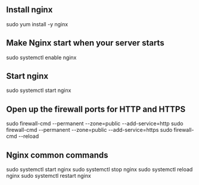 ## Install nginx
sudo yum install -y nginx

## Make Nginx start when your server starts
sudo systemctl enable nginx

## Start nginx
sudo systemctl start nginx

## Open up the firewall ports for HTTP and HTTPS
sudo firewall-cmd --permanent --zone=public --add-service=http 
sudo firewall-cmd --permanent --zone=public --add-service=https
sudo firewall-cmd --reload

## Nginx common commands
sudo systemctl start nginx
sudo systemctl stop nginx
sudo systemctl reload nginx
sudo systemctl restart nginx
